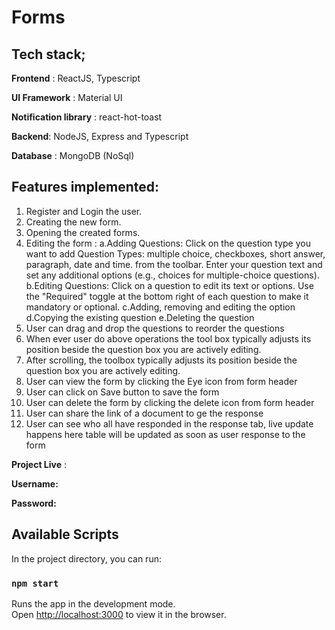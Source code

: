 # Forms 

## Tech stack;

**Frontend** : ReactJS, Typescript

**UI Framework** : Material UI

**Notification library** : react-hot-toast

**Backend**: NodeJS, Express and Typescript

**Database** : MongoDB (NoSql)

## Features implemented:

1. Register and Login the user.
2. Creating the new form.
3. Opening the created forms.
4. Editing the form :
   a.Adding Questions:
      Click on the question type you want to add Question Types: multiple choice, checkboxes, short answer, paragraph, date and time. from the toolbar.
      Enter your question text and set any additional options (e.g., choices for multiple-choice questions).
   b.Editing Questions:
      Click on a question to edit its text or options.
      Use the "Required" toggle at the bottom right of each question to make it mandatory or optional.
   c.Adding, removing and editing the option
   d.Copying the existing question
   e.Deleting the question
5. User can drag and drop the questions to reorder the questions
6. When ever user do above operations the tool box typically adjusts its position beside the question box you are actively editing.
7. After scrolling, the toolbox typically adjusts its position beside the question box you are actively editing.
8. User can view the form by clicking the Eye icon from form header
9. User can click on Save button to save the form
10. User can delete the form by clicking the delete icon from form header
11. User can share the link of a document to ge the response
12. User can see who all have responded in the response tab, live update happens here table will be updated as soon as user response to the form



**Project Live** : 

**Username:** 

**Password:** 

## Available Scripts

In the project directory, you can run:

### `npm start`

Runs the app in the development mode.\
Open [http://localhost:3000](http://localhost:3000) to view it in the browser.
